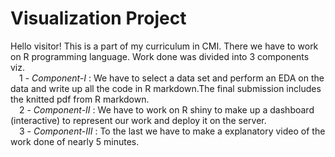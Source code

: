 #                                     Visualization Project
Hello visitor! This is a part of my curriculum in CMI. There we have to work on R programming language.
Work done was divided into 3 components viz. <br>
&emsp;1 - *Component-I* : We have to select a data set and perform an EDA on the data and write up all the code in R markdown.The final submission includes the knitted pdf from R markdown.
<br>&emsp;2 - *Component-II* : We have to work on R shiny to make up a dashboard (interactive) to represent our work and deploy it on the server.
<br>&emsp;3 - *Component-III* : To the last we have to make a explanatory video of the work done of nearly 5 minutes. 
